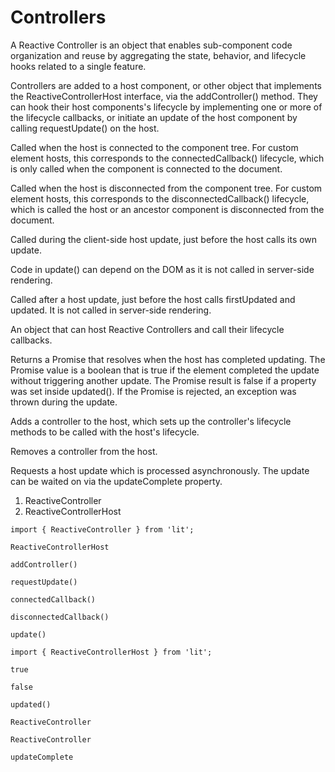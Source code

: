# Controllers

A Reactive Controller is an object that enables sub-component code organization and reuse by aggregating the state, behavior, and lifecycle hooks related to a single feature.

Controllers are added to a host component, or other object that implements the ReactiveControllerHost interface, via the addController() method. They can hook their host components's lifecycle by implementing one or more of the lifecycle callbacks, or initiate an update of the host component by calling requestUpdate() on the host.

Called when the host is connected to the component tree. For custom element hosts, this corresponds to the connectedCallback() lifecycle, which is only called when the component is connected to the document.

Called when the host is disconnected from the component tree. For custom element hosts, this corresponds to the disconnectedCallback() lifecycle, which is called the host or an ancestor component is disconnected from the document.

Called during the client-side host update, just before the host calls its own update.

Code in update() can depend on the DOM as it is not called in server-side rendering.

Called after a host update, just before the host calls firstUpdated and updated. It is not called in server-side rendering.

An object that can host Reactive Controllers and call their lifecycle callbacks.

Returns a Promise that resolves when the host has completed updating. The Promise value is a boolean that is true if the element completed the update without triggering another update. The Promise result is false if a property was set inside updated(). If the Promise is rejected, an exception was thrown during the update.

Adds a controller to the host, which sets up the controller's lifecycle methods to be called with the host's lifecycle.

Removes a controller from the host.

Requests a host update which is processed asynchronously. The update can be waited on via the updateComplete property.


1. ReactiveController
2. ReactiveControllerHost

```
import { ReactiveController } from 'lit';
```

```
ReactiveControllerHost
```

```
addController()
```

```
requestUpdate()
```

```
connectedCallback()
```

```
disconnectedCallback()
```

```
update()
```

```
import { ReactiveControllerHost } from 'lit';
```

```
true
```

```
false
```

```
updated()
```

```
ReactiveController
```

```
ReactiveController
```

```
updateComplete
```

